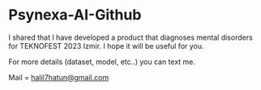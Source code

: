 # Psynexa-AI-Github
 I shared that I have developed a product that diagnoses mental disorders for TEKNOFEST 2023 Izmir. I hope it  will be useful for you. 

 For more details (dataset, model, etc..) you can text me. 

 Mail = halil7hatun@gmail.com

